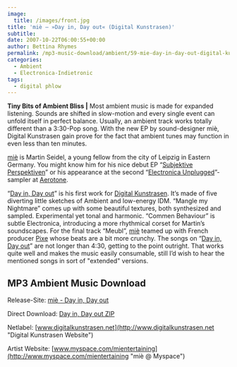```yaml
---
image:
  title: /images/front.jpg
title: 'miè – »Day in, Day out« (Digital Kunstrasen)'
subtitle: 
date: 2007-10-22T06:00:55+00:00
author: Bettina Rhymes
permalink: /mp3-music-download/ambient/59-mie-day-in-day-out-digital-kunstrasen
categories:
  - Ambient
  - Electronica-Indietronic
tags:
  - digital phlow
---
```

**Tiny Bits of Ambient Bliss |** Most ambient music is made for expanded listening. Sounds are shifted in slow-motion and every single event can unfold itself in perfect balance. Usually, an ambient track works totally different than a 3:30-Pop song. With the new EP by sound-designer miè, Digital Kunstrasen gain prove for the fact that ambient tunes may function in even less than ten minutes.<!--more-->

<!--adsense-->

[miè](http://www.myspace.com/mientertaining "miè @ Myspace") is Martin Seidel, a young fellow from the city of Leipzig in Eastern Germany. You might know him for his nice debut EP “[Subjektive Perspektiven](http://www.fileden.com/files/2007/6/1/1133066/mie-subjektive%20perspektiven.zip "Subjektive Perspektiven Download")” or his appearance at the second “[Electronica Unplugged](http://aerotone.300l600.de/index.php?id=2,41,0,0,1,0 "Electronica Unplugged 2 @ Aerotone")”-sampler at [Aerotone](http://aerotone.de "Aerotone Website").

“[Day in, Day out](http://www.digitalkunstrasen.net/kunstrasen/release_detail.php?release=dka032&lng=en "miè @ Digital Kunstrasen")” is his first work for [Digital Kunstrasen](http://www.digitalkunstrasen.net/kunstrasen/ "Digital Kunstrasen Website"). It’s made of five diverting little sketches of Ambient and low-energy IDM. “Mangle my Nightmare” comes up with some beautiful textures, both synthesized and sampled. Experimental yet tonal and harmonic. “Commen Behaviour” is subtle Electronica, introducing a more rhythmical corset for Martin’s soundscapes. For the final track “Meubl”, [miè](http://www.myspace.com/mientertaining "miè @ Myspace") teamed up with French producer [Pixe](http://www.myspace.com/pixecell "Pixe @ Myspace") whose beats are a bit more crunchy. The songs on “[Day in, Day out](http://www.digitalkunstrasen.net/kunstrasen/release_detail.php?release=dka032&lng=en "miè @ Digital Kunstrasen")” are not longer than 4:30, getting to the point outright. That works quite well and makes the music easily consumable, still I’d wish to hear the mentioned songs in sort of "extended" versions.

## MP3 Ambient Music Download

Release-Site: [miè - Day in, Day out](http://www.digitalkunstrasen.net/kunstrasen/release_detail.php?release=dka032&lng=en "miè @ Digital Kunstrasen")
  
Direct Download: [Day in, Day out ZIP](http://www.digitalkunstrasen.net/kunstrasen/download.php?release=dka032 "Day in, Day out ZIP")
  
Netlabel: [www.digitalkunstrasen.net](http://www.digitalkunstrasen.net "Digital Kunstrasen Website")
  
Artist Website: [www.myspace.com/mientertaining](http://www.myspace.com/mientertaining "miè @ Myspace")
